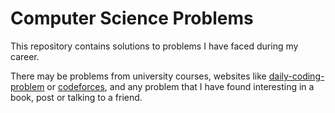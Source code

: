 # Computer Science Problems

This repository contains solutions to problems I have faced during my career.

There may be problems from university courses, websites like [daily-coding-problem](https://www.dailycodingproblem.com) or [codeforces](https://www.codeforces.com), and any problem that I have found interesting in a book, post or talking to a friend.